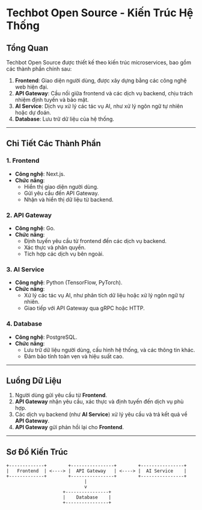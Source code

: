 # Techbot Open Source - Kiến Trúc Hệ Thống

## Tổng Quan

Techbot Open Source được thiết kế theo kiến trúc microservices, bao gồm các thành phần chính sau:

1. **Frontend**: Giao diện người dùng, được xây dựng bằng các công nghệ web hiện đại.
2. **API Gateway**: Cầu nối giữa frontend và các dịch vụ backend, chịu trách nhiệm định tuyến và bảo mật.
3. **AI Service**: Dịch vụ xử lý các tác vụ AI, như xử lý ngôn ngữ tự nhiên hoặc dự đoán.
4. **Database**: Lưu trữ dữ liệu của hệ thống.

---

## Chi Tiết Các Thành Phần

### 1. **Frontend**
- **Công nghệ**: Next.js.
- **Chức năng**:
  - Hiển thị giao diện người dùng.
  - Gửi yêu cầu đến API Gateway.
  - Nhận và hiển thị dữ liệu từ backend.

### 2. **API Gateway**
- **Công nghệ**: Go.
- **Chức năng**:
  - Định tuyến yêu cầu từ frontend đến các dịch vụ backend.
  - Xác thực và phân quyền.
  - Tích hợp các dịch vụ bên ngoài.

### 3. **AI Service**
- **Công nghệ**: Python (TensorFlow, PyTorch).
- **Chức năng**:
  - Xử lý các tác vụ AI, như phân tích dữ liệu hoặc xử lý ngôn ngữ tự nhiên.
  - Giao tiếp với API Gateway qua gRPC hoặc HTTP.

### 4. **Database**
- **Công nghệ**: PostgreSQL.
- **Chức năng**:
  - Lưu trữ dữ liệu người dùng, cấu hình hệ thống, và các thông tin khác.
  - Đảm bảo tính toàn vẹn và hiệu suất cao.

---

## Luồng Dữ Liệu

1. Người dùng gửi yêu cầu từ **Frontend**.
2. **API Gateway** nhận yêu cầu, xác thực và định tuyến đến dịch vụ phù hợp.
3. Các dịch vụ backend (như **AI Service**) xử lý yêu cầu và trả kết quả về **API Gateway**.
4. **API Gateway** gửi phản hồi lại cho **Frontend**.

---

## Sơ Đồ Kiến Trúc

```plaintext
+-------------+        +----------------+        +----------------+
|   Frontend  | <----> |  API Gateway   | <----> |  AI Service    |
+-------------+        +----------------+        +----------------+
                             |
                             v
                     +----------------+
                     |    Database    |
                     +----------------+